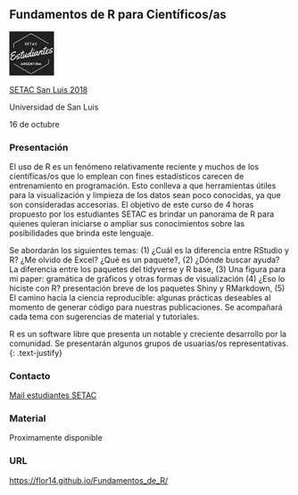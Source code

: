 ## Fundamentos de R para Científicos/as

<img src="logo_chico.png" width="80">

<a href="https://setacsl2018.com/">SETAC San Luis 2018</a>

Universidad de San Luis 

16 de octubre 

### Presentación 

El uso de R es un fenómeno relativamente reciente y muchos de los científicas/os que lo emplean con fines estadísticos carecen de entrenamiento en programación. Esto conlleva a que herramientas útiles para la visualización y limpieza de los datos sean poco conocidas, ya que son consideradas accesorias. El objetivo de este curso de 4 horas propuesto por los estudiantes SETAC es brindar un panorama de R para quienes quieran iniciarse o ampliar sus conocimientos sobre las posibilidades que brinda este lenguaje.

Se abordarán los siguientes temas: (1) ¿Cuál es la diferencia entre RStudio y R? ¿Me olvido de Excel? ¿Qué es un paquete?, (2) ¿Dónde buscar ayuda? La diferencia entre los paquetes del tidyverse y R base, (3) Una figura para mi paper: gramática de gráficos y otras formas de visualización (4) ¿Eso lo hiciste con R? presentación breve de los paquetes Shiny y RMarkdown, (5) El camino hacia la ciencia reproducible: algunas prácticas deseables al momento de generar código para nuestras publicaciones. Se acompañará cada tema con sugerencias de material y tutoriales.

R es un software libre que presenta un notable y creciente desarrollo por la comunidad. Se presentarán algunos grupos de usuarias/os representativas.{: .text-justify}

### Contacto 

<a href="mailto:estudiantessetac.arg@gmail.com ">Mail estudiantes SETAC</a>

### Material

Proximamente disponible

### URL
https://flor14.github.io/Fundamentos_de_R/

